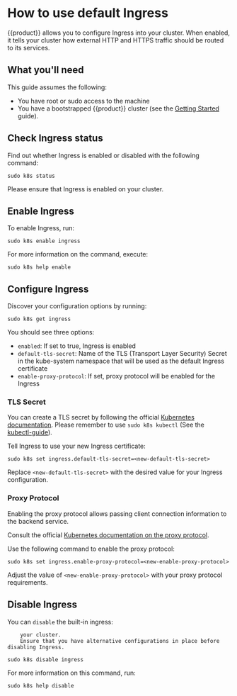 # How to use default Ingress

{{product}} allows you to configure Ingress into your cluster. When
enabled, it tells your cluster how external HTTP and HTTPS traffic should be
routed to its services.

## What you'll need

This guide assumes the following:

- You have root or sudo access to the machine
- You have a bootstrapped {{product}} cluster (see the [Getting
  Started][getting-started-guide] guide).

## Check Ingress status

Find out whether Ingress is enabled or disabled with the following command:

```
sudo k8s status
```

Please ensure that Ingress is enabled on your cluster.

## Enable Ingress

To enable Ingress, run:

```
sudo k8s enable ingress
```

For more information on the command, execute:

```
sudo k8s help enable
```

## Configure Ingress

Discover your configuration options by running:

```
sudo k8s get ingress 
```

You should see three options:

- `enabled`: If set to true, Ingress is enabled
- `default-tls-secret`: Name of the TLS (Transport Layer Security) Secret in
  the kube-system namespace that will be used as the default Ingress
  certificate
- `enable-proxy-protocol`: If set, proxy protocol will be enabled for the Ingress

### TLS Secret

You can create a TLS secret by following the official
[Kubernetes documentation][kubectl-create-secret-tls/].
Please remember to use `sudo k8s kubectl` (See the [kubectl-guide]).

Tell Ingress to use your new Ingress certificate:

```
sudo k8s set ingress.default-tls-secret=<new-default-tls-secret>
```

Replace `<new-default-tls-secret>` with the desired value for your Ingress
configuration.

### Proxy Protocol

Enabling the proxy protocol allows passing client connection information to the
backend service.

Consult the official
[Kubernetes documentation on the proxy protocol][proxy-protocol].

Use the following command to enable the proxy protocol:

```
sudo k8s set ingress.enable-proxy-protocol=<new-enable-proxy-protocol>
```

Adjust the value of `<new-enable-proxy-protocol>` with your proxy protocol
requirements.

## Disable Ingress

You can `disable` the built-in ingress:

``` {warning} Disabling Ingress may impact external access to services within
    your cluster.
    Ensure that you have alternative configurations in place before disabling Ingress.
```

```
sudo k8s disable ingress
```

For more information on this command, run:

```
sudo k8s help disable
```

<!-- LINKS -->

[kubectl-create-secret-tls/]: https://kubernetes.io/docs/reference/kubectl/generated/kubectl_create/kubectl_create_secret_tls/
[proxy-protocol]: https://kubernetes.io/docs/reference/networking/service-protocols/#protocol-proxy-special
[getting-started-guide]: ../../tutorial/getting-started
[kubectl-guide]: ../../tutorial/kubectl
